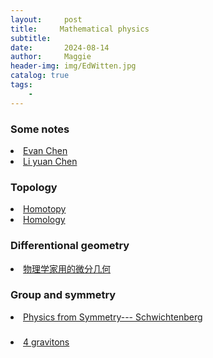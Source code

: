 ```yaml
---
layout:     post
title:     Mathematical physics
subtitle:   
date:       2024-08-14
author:     Maggie
header-img: img/EdWitten.jpg
catalog: true
tags:
    - 
---
```



### Some notes
<li>
<a href="https://maggiexheuw.github.io/Conformal/Napkin.pdf">
Evan Chen 
</a></li>


<li>
<a href="https://maggiexheuw.github.io/Conformal/sethory.pdf">
Li yuan Chen 
</a></li>



### Topology

<li>
<a href="https://maggiexheuw.github.io/Conformal/1_homotopy.pdf">
Homotopy 
</a></li>

<li>
<a href="https://maggiexheuw.github.io/Conformal/1_homology.pdf">
Homology
</a></li>


### Differentional geometry

<li>
<a href="https://maggiexheuw.github.io/Conformal/diff.pdf">
物理学家用的微分几何
</a></li>


### Group and symmetry 

<li>
<a href="https://maggiexheuw.github.io/Conformal/Physics from Symmetry by Jakob Schwichtenberg (z-lib.org).pdf">
Physics from Symmetry--- Schwichtenberg 
</a></li>




###

<li>
<a href="https://maggiexheuw.github.io/https://4gravitons.com/n8-thats-a-whole-lot-of-symmetry/">
4 gravitons 
</a></li>
